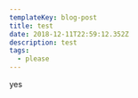 ```yaml
---
templateKey: blog-post
title: test
date: 2018-12-11T22:59:12.352Z
description: test
tags:
  - please
---
```

yes
